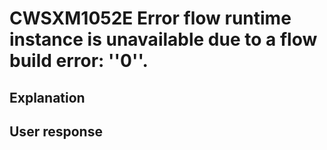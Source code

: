# CWSXM1052E Error flow runtime instance is unavailable due to a flow build error: ''0''.

## Explanation

## User response